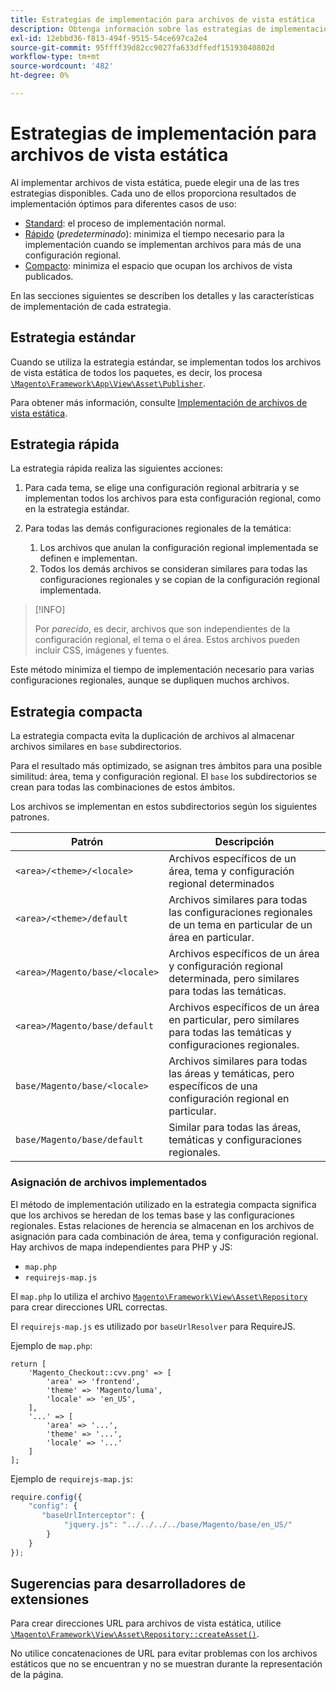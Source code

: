```yaml
---
title: Estrategias de implementación para archivos de vista estática
description: Obtenga información sobre las estrategias de implementación para la aplicación Commerce.
exl-id: 12ebbd36-f813-494f-9515-54ce697ca2e4
source-git-commit: 95ffff39d82cc9027fa633dffedf15193040802d
workflow-type: tm+mt
source-wordcount: '482'
ht-degree: 0%

---
```


# Estrategias de implementación para archivos de vista estática

Al implementar archivos de vista estática, puede elegir una de las tres estrategias disponibles. Cada uno de ellos proporciona resultados de implementación óptimos para diferentes casos de uso:

- [Standard](#standard-strategy): el proceso de implementación normal.
- [Rápido](#quick-strategy) (_predeterminado_): minimiza el tiempo necesario para la implementación cuando se implementan archivos para más de una configuración regional.
- [Compacto](#compact-strategy): minimiza el espacio que ocupan los archivos de vista publicados.

En las secciones siguientes se describen los detalles y las características de implementación de cada estrategia.

## Estrategia estándar

Cuando se utiliza la estrategia estándar, se implementan todos los archivos de vista estática de todos los paquetes, es decir, los procesa [`\Magento\Framework\App\View\Asset\Publisher`](https://github.com/magento/magento2/blob/2.4/lib/internal/Magento/Framework/App/View/Asset/Publisher.php).

Para obtener más información, consulte [Implementación de archivos de vista estática](../cli/static-view-file-deployment.md).

## Estrategia rápida

La estrategia rápida realiza las siguientes acciones:

1. Para cada tema, se elige una configuración regional arbitraria y se implementan todos los archivos para esta configuración regional, como en la estrategia estándar.
1. Para todas las demás configuraciones regionales de la temática:

   1. Los archivos que anulan la configuración regional implementada se definen e implementan.
   1. Todos los demás archivos se consideran similares para todas las configuraciones regionales y se copian de la configuración regional implementada.

>[!INFO]
>
>Por _parecido_, es decir, archivos que son independientes de la configuración regional, el tema o el área. Estos archivos pueden incluir CSS, imágenes y fuentes.

Este método minimiza el tiempo de implementación necesario para varias configuraciones regionales, aunque se dupliquen muchos archivos.

## Estrategia compacta

La estrategia compacta evita la duplicación de archivos al almacenar archivos similares en `base` subdirectorios.

Para el resultado más optimizado, se asignan tres ámbitos para una posible similitud: área, tema y configuración regional. El `base` los subdirectorios se crean para todas las combinaciones de estos ámbitos.

Los archivos se implementan en estos subdirectorios según los siguientes patrones.

| Patrón | Descripción |
| ------- | ----------- |
| `<area>/<theme>/<locale>` | Archivos específicos de un área, tema y configuración regional determinados |
| `<area>/<theme>/default` | Archivos similares para todas las configuraciones regionales de un tema en particular de un área en particular. |
| `<area>/Magento/base/<locale>` | Archivos específicos de un área y configuración regional determinada, pero similares para todas las temáticas. |
| `<area>/Magento/base/default` | Archivos específicos de un área en particular, pero similares para todas las temáticas y configuraciones regionales. |
| `base/Magento/base/<locale>` | Archivos similares para todas las áreas y temáticas, pero específicos de una configuración regional en particular. |
| `base/Magento/base/default` | Similar para todas las áreas, temáticas y configuraciones regionales. |

### Asignación de archivos implementados

El método de implementación utilizado en la estrategia compacta significa que los archivos se heredan de los temas base y las configuraciones regionales. Estas relaciones de herencia se almacenan en los archivos de asignación para cada combinación de área, tema y configuración regional. Hay archivos de mapa independientes para PHP y JS:

- `map.php`
- `requirejs-map.js`

El `map.php` lo utiliza el archivo [`Magento\Framework\View\Asset\Repository`](https://github.com/magento/magento2/blob/2.4/lib/internal/Magento/Framework/View/Asset/Repository.php) para crear direcciones URL correctas.

El `requirejs-map.js` es utilizado por `baseUrlResolver` para RequireJS.

Ejemplo de `map.php`:

```php?start_inline=1
return [
    'Magento_Checkout::cvv.png' => [
        'area' => 'frontend',
        'theme' => 'Magento/luma',
        'locale' => 'en_US',
    ],
    '...' => [
        'area' => '...',
        'theme' => '...',
        'locale' => '...'
    ]
];
```

Ejemplo de `requirejs-map.js`:

```js
require.config({
    "config": {
       "baseUrlInterceptor": {
            "jquery.js": "../../../../base/Magento/base/en_US/"
        }
    }
});
```

## Sugerencias para desarrolladores de extensiones

Para crear direcciones URL para archivos de vista estática, utilice [`\Magento\Framework\View\Asset\Repository::createAsset()`](https://github.com/magento/magento2/blob/2.4/lib/internal/Magento/Framework/View/Asset/Repository.php#L211-L244).

No utilice concatenaciones de URL para evitar problemas con los archivos estáticos que no se encuentran y no se muestran durante la representación de la página.
